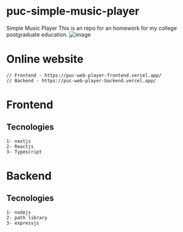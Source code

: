 # puc-simple-music-player
Simple Music Player
This is an repo for an homework for my college postgraduate education. 
![image](https://github.com/juliocesardemoraes/puc-simple-music-player/assets/42243423/eb88f3fb-2028-46b0-81fb-0498b9e4bbfb)

# Online website
```
// Frontend - https://puc-web-player-frontend.vercel.app/
// Backend - https://puc-web-player-backend.vercel.app/
```

# Frontend

## Tecnologies

```
1- nextjs
2- Reactjs
3- Typescript
```

# Backend

## Tecnologies

```
1- nodejs
2- path library
3- expressjs
```

